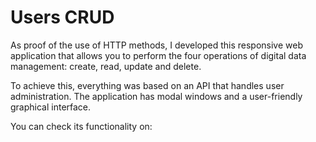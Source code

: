 # Users CRUD

As proof of the use of HTTP methods, I developed this responsive web application that allows you to perform the four operations of digital data management: create, read, update and delete.

To achieve this, everything was based on an API that handles user administration. The application has modal windows and a user-friendly graphical interface. 

You can check its functionality on: 
